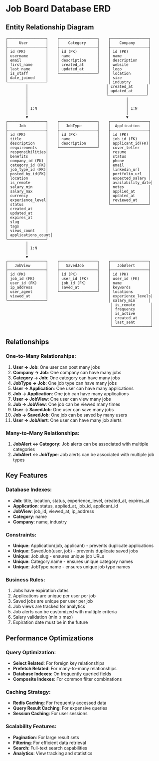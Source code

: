 # Job Board Database ERD

## Entity Relationship Diagram

```
┌─────────────────┐    ┌─────────────────┐    ┌─────────────────┐
│     User        │    │    Category     │    │    Company      │
├─────────────────┤    ├─────────────────┤    ├─────────────────┤
│ id (PK)         │    │ id (PK)         │    │ id (PK)         │
│ username        │    │ name            │    │ name            │
│ email           │    │ description     │    │ description     │
│ first_name      │    │ created_at      │    │ website         │
│ last_name       │    │ updated_at      │    │ logo            │
│ is_staff        │    └─────────────────┘    │ location        │
│ date_joined     │                           │ size            │
└─────────────────┘                           │ industry        │
         │                                   │ created_at      │
         │                                   │ updated_at      │
         │                                   └─────────────────┘
         │                                            │
         │                                            │
         │ 1:N                                        │ 1:N
         │                                            │
         ▼                                            ▼
┌─────────────────┐    ┌─────────────────┐    ┌─────────────────┐
│     Job         │    │   JobType       │    │  Application    │
├─────────────────┤    ├─────────────────┤    ├─────────────────┤
│ id (PK)         │    │ id (PK)         │    │ id (PK)         │
│ title           │    │ name            │    │ job_id (FK)     │
│ description     │    │ description     │    │ applicant_id(FK)│
│ requirements    │    └─────────────────┘    │ cover_letter    │
│ responsibilities│                           │ resume          │
│ benefits        │                           │ status          │
│ company_id (FK) │                           │ phone           │
│ category_id (FK)│                           │ email           │
│ job_type_id (FK)│                           │ linkedin_url    │
│ posted_by_id(FK)│                           │ portfolio_url   │
│ location        │                           │ expected_salary │
│ is_remote       │                           │ availability_date│
│ salary_min      │                           │ notes           │
│ salary_max      │                           │ applied_at      │
│ currency        │                           │ updated_at      │
│ experience_level│                           │ reviewed_at     │
│ status          │                           └─────────────────┘
│ created_at      │
│ updated_at      │
│ expires_at      │
│ slug            │
│ tags            │
│ views_count     │
│ applications_count│
└─────────────────┘
         │
         │ 1:N
         │
         ▼
┌─────────────────┐    ┌─────────────────┐    ┌─────────────────┐
│   JobView       │    │   SavedJob      │    │   JobAlert      │
├─────────────────┤    ├─────────────────┤    ├─────────────────┤
│ id (PK)         │    │ id (PK)         │    │ id (PK)         │
│ job_id (FK)     │    │ user_id (FK)    │    │ user_id (FK)    │
│ user_id (FK)    │    │ job_id (FK)     │    │ name            │
│ ip_address      │    │ saved_at        │    │ keywords        │
│ user_agent      │    └─────────────────┘    │ locations       │
│ viewed_at       │                           │ experience_levels│
└─────────────────┘                           │ salary_min      │
                                               │ is_remote       │
                                               │ frequency       │
                                               │ is_active       │
                                               │ created_at      │
                                               │ last_sent       │
                                               └─────────────────┘
```

## Relationships

### One-to-Many Relationships:
1. **User → Job**: One user can post many jobs
2. **Company → Job**: One company can have many jobs
3. **Category → Job**: One category can have many jobs
4. **JobType → Job**: One job type can have many jobs
5. **User → Application**: One user can have many applications
6. **Job → Application**: One job can have many applications
7. **User → JobView**: One user can view many jobs
8. **Job → JobView**: One job can be viewed many times
9. **User → SavedJob**: One user can save many jobs
10. **Job → SavedJob**: One job can be saved by many users
11. **User → JobAlert**: One user can have many job alerts

### Many-to-Many Relationships:
1. **JobAlert ↔ Category**: Job alerts can be associated with multiple categories
2. **JobAlert ↔ JobType**: Job alerts can be associated with multiple job types

## Key Features

### Database Indexes:
- **Job**: title, location, status, experience_level, created_at, expires_at
- **Application**: status, applied_at, job_id, applicant_id
- **JobView**: job_id, viewed_at, ip_address
- **Category**: name
- **Company**: name, industry

### Constraints:
- **Unique**: Application(job, applicant) - prevents duplicate applications
- **Unique**: SavedJob(user, job) - prevents duplicate saved jobs
- **Unique**: Job.slug - ensures unique job URLs
- **Unique**: Category.name - ensures unique category names
- **Unique**: JobType.name - ensures unique job type names

### Business Rules:
1. Jobs have expiration dates
2. Applications are unique per user per job
3. Saved jobs are unique per user per job
4. Job views are tracked for analytics
5. Job alerts can be customized with multiple criteria
6. Salary validation (min ≤ max)
7. Expiration date must be in the future

## Performance Optimizations

### Query Optimization:
- **Select Related**: For foreign key relationships
- **Prefetch Related**: For many-to-many relationships
- **Database Indexes**: On frequently queried fields
- **Composite Indexes**: For common filter combinations

### Caching Strategy:
- **Redis Caching**: For frequently accessed data
- **Query Result Caching**: For expensive queries
- **Session Caching**: For user sessions

### Scalability Features:
- **Pagination**: For large result sets
- **Filtering**: For efficient data retrieval
- **Search**: Full-text search capabilities
- **Analytics**: View tracking and statistics

